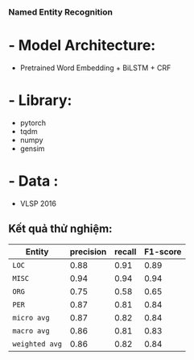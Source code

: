 ### Named Entity Recognition
# - Model Architecture:
  + Pretrained Word Embedding + BiLSTM + CRF

# - Library:
  + pytorch
  + tqdm
  + numpy
  + gensim
  
# - Data : 
  + VLSP 2016
  
## Kết quả thử nghiệm:  
Entity | precision	 | recall | F1-score
---|---|---|---
`LOC` | 0.88 | 0.91 | 0.89 
`MISC` | 0.94 | 0.94 | 0.94 
`ORG` | 0.75 | 0.58 | 0.65 
`PER` | 0.87 | 0.81 | 0.84
`micro avg` | 0.87 | 0.82 | 0.84
`macro avg` | 0.86 | 0.81 | 0.83
`weighted avg` | 0.86 | 0.82 | 0.84